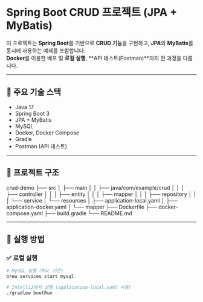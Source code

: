 # Spring Boot CRUD 프로젝트 (JPA + MyBatis)

이 프로젝트는 **Spring Boot**를 기반으로 **CRUD 기능**을 구현하고, **JPA**와 **MyBatis**를 동시에 사용하는 예제를 포함합니다.  
**Docker**를 이용한 배포 및 **로컬 실행**, **API 테스트(Postman)**까지 전 과정을 다룹니다.

---

## 📌 주요 기술 스택
- Java 17
- Spring Boot 3
- JPA + MyBatis
- MySQL
- Docker, Docker Compose
- Gradle
- Postman (API 테스트)

---

## 📁 프로젝트 구조
crud-demo
├── src
│   ├── main
│   │   ├── java/com/example/crud
│   │   │   ├── controller
│   │   │   ├── entity
│   │   │   ├── mapper
│   │   │   ├── repository
│   │   │   └── service
│   └── resources
│       ├── application-local.yaml
│       ├── application-docker.yaml
│       └── mapper
├── Dockerfile
├── docker-compose.yaml
├── build.gradle
└── README.md

---

## 🚀 실행 방법

### ✅ 로컬 실행

```bash
# MySQL 실행 (Mac 기준)
brew services start mysql

# IntelliJ에서 실행 (application-local.yaml 사용)
./gradlew bootRun
